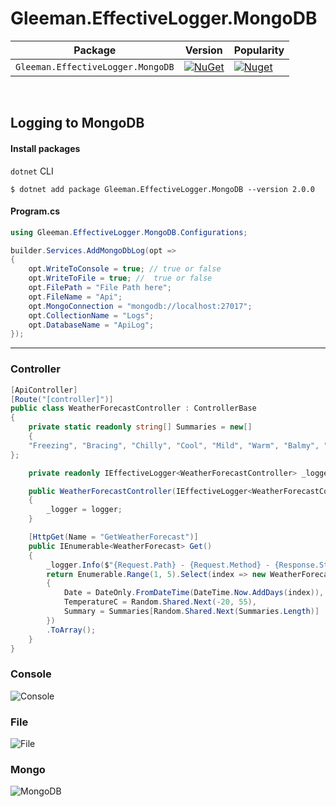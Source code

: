 # Gleeman.EffectiveLogger.MongoDB

| Package |  Version | Popularity |
| ------- | ----- | ----- |
| `Gleeman.EffectiveLogger.MongoDB` | [![NuGet](https://img.shields.io/nuget/v/Gleeman.EffectiveLogger.MongoDB.svg)](https://www.nuget.org/packages/Gleeman.EffectiveLogger.MongoDB) | [![Nuget](https://img.shields.io/nuget/dt/Gleeman.EffectiveLogger.MongoDB.svg)](https://www.nuget.org/packages/Gleeman.EffectiveLogger.MongoDB)

<br>


## Logging to MongoDB

#### Install packages
`dotnet` CLI
```
$ dotnet add package Gleeman.EffectiveLogger.MongoDB --version 2.0.0
```
#### Program.cs
```csharp
using Gleeman.EffectiveLogger.MongoDB.Configurations;
```
```csharp
builder.Services.AddMongoDbLog(opt =>
{
    opt.WriteToConsole = true; // true or false
    opt.WriteToFile = true; //  true or false
    opt.FilePath = "File Path here";
    opt.FileName = "Api";
    opt.MongoConnection = "mongodb://localhost:27017";
    opt.CollectionName = "Logs";
    opt.DatabaseName = "ApiLog";
});
```
<hr>


### Controller
```csharp
[ApiController]
[Route("[controller]")]
public class WeatherForecastController : ControllerBase
{
    private static readonly string[] Summaries = new[]
    {
    "Freezing", "Bracing", "Chilly", "Cool", "Mild", "Warm", "Balmy", "Hot", "Sweltering", "Scorching"
};

    private readonly IEffectiveLogger<WeatherForecastController> _logger;

    public WeatherForecastController(IEffectiveLogger<WeatherForecastController> logger)
    {
        _logger = logger;
    }

    [HttpGet(Name = "GetWeatherForecast")]
    public IEnumerable<WeatherForecast> Get()
    {
        _logger.Info($"{Request.Path} - {Request.Method} - {Response.StatusCode}");
        return Enumerable.Range(1, 5).Select(index => new WeatherForecast
        {
            Date = DateOnly.FromDateTime(DateTime.Now.AddDays(index)),
            TemperatureC = Random.Shared.Next(-20, 55),
            Summary = Summaries[Random.Shared.Next(Summaries.Length)]
        })
        .ToArray();
    }
}
```
### Console
![Console](https://github.com/oznakdn/EffectiveLoggerMongoDB/assets/79724084/d30d22a0-49c8-4831-8b47-cbf67b18eb49)

### File
![File](https://github.com/oznakdn/EffectiveLoggerMongoDB/assets/79724084/51a4b6d0-ec33-4419-9ef5-fb72202dca09)

### Mongo
![MongoDB](https://github.com/oznakdn/EffectiveLoggerMongoDB/assets/79724084/72de875f-e1c1-48ee-9250-ee9106cb8dd8)




